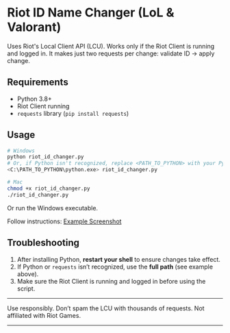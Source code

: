 # Riot ID Name Changer (LoL & Valorant)

Uses Riot's Local Client API (LCU). Works only if the Riot Client is running and logged in.
It makes just two requests per change: validate ID → apply change.

## Requirements

* Python 3.8+
* Riot Client running
* `requests` library (`pip install requests`)

## Usage

```bash
# Windows
python riot_id_changer.py
# Or, if Python isn't recognized, replace <PATH_TO_PYTHON> with your Python path:
<C:\PATH_TO_PYTHON\python.exe> riot_id_changer.py

# Mac
chmod +x riot_id_changer.py
./riot_id_changer.py
```

Or run the Windows executable.

Follow instructions:
[Example Screenshot](https://raw.githubusercontent.com/webberLV/lol-valorant-riot-name-changer/main/img/Example.png)

## Troubleshooting

1. After installing Python, **restart your shell** to ensure changes take effect.
2. If Python or `requests` isn’t recognized, use the **full path** (see example above).
3. Make sure the Riot Client is running and logged in before using the script.

---

Use responsibly. Don’t spam the LCU with thousands of requests.
Not affiliated with Riot Games.

---
